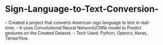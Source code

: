 # Sign-Language-to-Text-Conversion-
– Created a project that converts American sign language to text in real-time. – It uses Convolutional Neural Network(CNN) model to Predict gestures on the Created Dataset. – Tech Used: Python, Opencv, Keras, Tensorflow.

